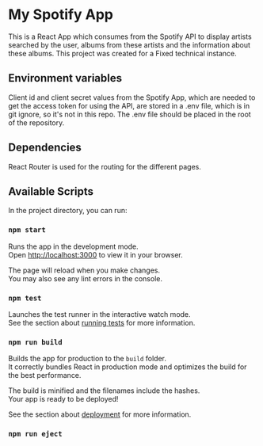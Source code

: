 # My Spotify App

This is a React App which consumes from the Spotify API to display artists searched by the user, albums from these artists and the information about these albums.
This project was created for a Fixed technical instance.

## Environment variables

Client id and client secret values from the Spotify App, which are needed to get the access token for using the API, are stored in a .env file, which is in git ignore, so it's not in this repo. The .env file should be placed in the root of the repository.

## Dependencies

React Router is used for the routing for the different pages.

## Available Scripts

In the project directory, you can run:

### `npm start`

Runs the app in the development mode.\
Open [http://localhost:3000](http://localhost:3000) to view it in your browser.

The page will reload when you make changes.\
You may also see any lint errors in the console.

### `npm test`

Launches the test runner in the interactive watch mode.\
See the section about [running tests](https://facebook.github.io/create-react-app/docs/running-tests) for more information.

### `npm run build`

Builds the app for production to the `build` folder.\
It correctly bundles React in production mode and optimizes the build for the best performance.

The build is minified and the filenames include the hashes.\
Your app is ready to be deployed!

See the section about [deployment](https://facebook.github.io/create-react-app/docs/deployment) for more information.

### `npm run eject`
